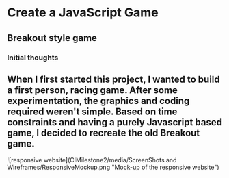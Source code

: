 # Create a JavaScript Game
## Breakout style game
### Initial thoughts
When I first started this project, I wanted to build a first person, racing game.  After some experimentation, the graphics and coding required weren't simple.
Based on time constraints and having a purely Javascript based game, I decided to recreate the old Breakout game.
---

![responsive website](CIMilestone2/media/ScreenShots and Wireframes/ResponsiveMockup.png "Mock-up of the responsive website")
